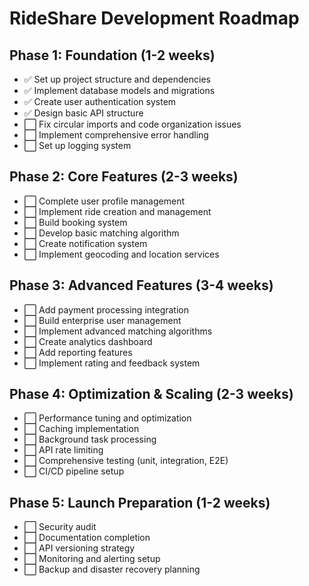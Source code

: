 # RideShare Development Roadmap

## Phase 1: Foundation (1-2 weeks)

- ✅ Set up project structure and dependencies
- ✅ Implement database models and migrations
- ✅ Create user authentication system
- ✅ Design basic API structure
- ⬜ Fix circular imports and code organization issues
- ⬜ Implement comprehensive error handling
- ⬜ Set up logging system

## Phase 2: Core Features (2-3 weeks)

- ⬜ Complete user profile management
- ⬜ Implement ride creation and management
- ⬜ Build booking system
- ⬜ Develop basic matching algorithm
- ⬜ Create notification system
- ⬜ Implement geocoding and location services

## Phase 3: Advanced Features (3-4 weeks)

- ⬜ Add payment processing integration
- ⬜ Build enterprise user management
- ⬜ Implement advanced matching algorithms
- ⬜ Create analytics dashboard
- ⬜ Add reporting features
- ⬜ Implement rating and feedback system

## Phase 4: Optimization & Scaling (2-3 weeks)

- ⬜ Performance tuning and optimization
- ⬜ Caching implementation
- ⬜ Background task processing
- ⬜ API rate limiting
- ⬜ Comprehensive testing (unit, integration, E2E)
- ⬜ CI/CD pipeline setup

## Phase 5: Launch Preparation (1-2 weeks)

- ⬜ Security audit
- ⬜ Documentation completion
- ⬜ API versioning strategy
- ⬜ Monitoring and alerting setup
- ⬜ Backup and disaster recovery planning
